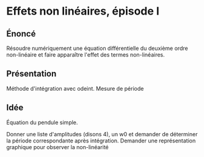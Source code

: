 # Effets non linéaires, épisode I

## Énoncé

Résoudre numériquement une équation différentielle du deuxième ordre 
non-linéaire et faire apparaître l'effet des termes non-linéaires.

## Présentation

Méthode d'intégration avec odeint.
Mesure de période

## Idée

Équation du pendule simple. 

Donner une liste d'amplitudes (disons 4), un w0 et demander de déterminer la période 
correspondante après intégration.
Demander une représentation graphique pour observer la non-linéarité
